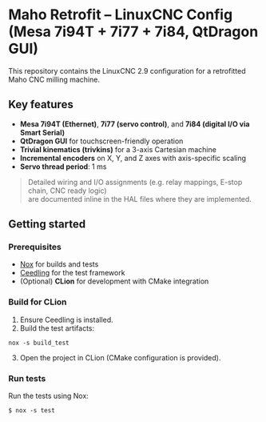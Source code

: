 # Maho Retrofit – LinuxCNC Config (Mesa 7i94T + 7i77 + 7i84, QtDragon GUI)

This repository contains the LinuxCNC 2.9 configuration for a retrofitted Maho CNC milling machine.

## Key features

- **Mesa 7i94T (Ethernet)**, **7i77 (servo control)**, and **7i84 (digital I/O via Smart Serial)**
- **QtDragon GUI** for touchscreen-friendly operation
- **Trivial kinematics (trivkins)** for a 3-axis Cartesian machine
- **Incremental encoders** on X, Y, and Z axes with axis-specific scaling
- **Servo thread period**: 1 ms

> Detailed wiring and I/O assignments (e.g. relay mappings, E-stop chain, CNC ready logic)  
> are documented inline in the HAL files where they are implemented.

## Getting started

### Prerequisites

- [Nox](https://nox.thea.codes/en/stable/) for builds and tests
- [Ceedling](https://www.throwtheswitch.org/ceedling#get-ceedling-section) for the test framework
- (Optional) **CLion** for development with CMake integration

### Build for CLion

1. Ensure Ceedling is installed.
2. Build the test artifacts:

```shell
nox -s build_test
```

3. Open the project in CLion (CMake configuration is provided).

### Run tests

Run the tests using Nox:

```shell
$ nox -s test
```
